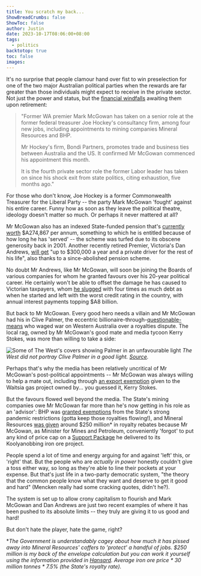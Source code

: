 ```yaml
---
title: You scratch my back...
ShowBreadCrumbs: false
ShowToc: false
author: Justin
date: 2023-10-17T08:06:00+08:00
tags:
  - politics
backtotop: true
toc: false
images:
---
```

It's no surprise that people clamour hand over fist to win preselection for one of the two major Australian political parties when the rewards are far greater than those individuals might expect to receive in the private sector. Not just the power and status, but the [financial windfalls](https://www.abc.net.au/news/2023-10-06/mark-mcgowan-new-jobs-bhp-mineral-resources-bondi-partners/102944306) awaiting them upon retirement:

>"Former WA premier Mark McGowan has taken on a senior role at the former federal treasurer Joe Hockey's consultancy firm, among four new jobs, including appointments to mining companies Mineral Resources and BHP.
> 
> Mr Hockey's firm, Bondi Partners, promotes trade and business ties between Australia and the US. It confirmed Mr McGowan commenced his appointment this month.
> 
> It is the fourth private sector role the former Labor leader has taken on since his shock exit from state politics, citing exhaustion, five months ago."

For those who don't know, Joe Hockey is a former Commonwealth Treasurer for the Liberal Party -- the party Mark McGowan 'fought' against his entire career. Funny how as soon as they leave the political theatre, ideology doesn't matter so much. Or perhaps it never mattered at all?

Mr McGowan also has an indexed State-funded pension that's [currently worth](https://thewest.com.au/news/wa/mark-mcgowans-pension-revealed-as-he-walks-away-from-politics--c-10805417) $A274,867 per annum, something to which he is entitled because of how long he has 'served' -- the scheme was turfed due to its obscene generosity back in 2001. Another recently retired Premier, Victoria's Dan Andrews, [will get](https://www.9news.com.au/national/daniel-andrews-eligible-for-pension-of-up-to-300k-a-year-driver-for-life/fbdf2416-1d8e-4af6-9d0a-246d863882e5) "up to $300,000 a year and a private driver for the rest of his life", also thanks to a since-abolished pension scheme.

No doubt Mr Andrews, like Mr McGowan, will soon be joining the Boards of various companies for whom he granted favours over his 20-year political career. He certainly won't be able to offset the damage he has caused to Victorian taxpayers, whom [he slugged](https://www.afr.com/policy/economy/daniel-andrews-trashed-victoria-s-finances-20230926-p5e7r4) with four times as much debt as when he started and left with the worst credit rating in the country, with annual interest payments topping $A8 billion.

But back to Mr McGowan. Every good hero needs a villain and Mr McGowan had his in Clive Palmer, the eccentric billionaire-through-[questionable-means](https://www.afr.com/markets/commodities/the-mythology-behind-clive-palmer-s-mineralogy-20140614-iy43c) who waged war on Western Australia over a royalties dispute. The local rag, owned by Mr McGowan's good mate and media tycoon Kerry Stokes, was more than willing to take a side:

![Some of The West's covers showing Palmer in an unfavourable light](/images/clive-mcgowan-west-cartoon.jpg)  *The West did not portray Clive Palmer in a good light. [Source](https://thewest.com.au/news/court-justice/mark-mcgowan-vs-clive-palmer-live-blog-wa-premier-takes-stand-for-second-day-in-defamation-trial-c-5980750).*

Perhaps that's why the media has been relatively uncritical of Mr McGowan's post-political appointments -- Mr McGowan was always willing to help a mate out, including through [an export exemption](https://www.afr.com/companies/energy/alcoa-questions-mcgowan-government-s-exemption-for-stokes-gas-play-20230920-p5e67y) given to the Waitsia gas project owned by... you guessed it, Kerry Stokes.

But the favours flowed well beyond the media. The State's mining companies owe Mr McGowan far more than he's now getting in his role as an 'advisor': BHP was [granted exemptions](https://www.abc.net.au/news/2021-02-01/fifo-workers-declared-essential-despite-covid-shutdown/13109368) from the State's strong pandemic restrictions (gotta keep those royalties flowing!), and Mineral Resources [was given](https://www.theaustralian.com.au/nation/politics/mark-mcgowan-mining-deal-a-200m-royalties-win-for-tycoon/news-story/a963e6283be6ed439ddeea2a0465f528?amp) around $250 million* in royalty rebates because Mr McGowan, as Minister for Mines and Petroleum, conveniently 'forgot' to put any kind of price cap on a [Support Package](https://www.parliament.wa.gov.au/parliament/pquest.nsf/viewLAPQuestByDate/511112B93C0EA9B048258574002115D2?opendocument) he delivered to its Koolyanobbing iron ore project.

People spend a lot of time and energy arguing for and against 'left' this, or 'right' that. But the people who are *actually in power* honestly couldn't give a toss either way, so long as they're able to line their pockets at your expense. But that's just life in a two-party democratic system, "the theory that the common people know what they want and deserve to get it good and hard" (Mencken really had some cracking quotes, didn't he?).

The system is set up to allow crony capitalism to flourish and Mark McGowan and Dan Andrews are just two recent examples of where it has been pushed to its absolute limits -- they truly are giving it to us good and hard! 

But don't hate the player, hate the game, right?

**The Government is understandably cagey about how much it has pissed away into Mineral Resources' coffers to 'protect' a handful of jobs. $250 million is my back of the envelope calculation but you can work it yourself using the information provided in [Hansard](https://www.parliament.wa.gov.au/parliament/pquest.nsf/viewLAPQuestByDate/511112B93C0EA9B048258574002115D2?opendocument). Average iron ore price * 30 million tonnes * 7.5% (the State's royalty rate).*



